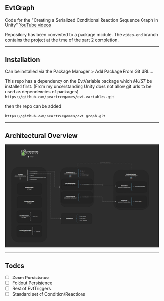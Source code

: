 ## EvtGraph
Code for the "Creating a Serialized Conditional Reaction Sequence Graph in Unity" [YouTube videos](https://www.youtube.com/watch?v=KJ_ba50nooQ)

Repository has been converted to a package module. The `video-end` branch contains the project at the time of the part 2 completion.

---
## Installation
Can be installed via the Package Manager > Add Package From Git URL...

This repo has a dependency on the EvtVariable package which *MUST* be installed first. (From my understanding Unity does not allow git urls to be used as dependencies of packages)
`https://github.com/peartreegames/evt-variables.git`

then the repo can be added

`https://github.com/peartreegames/evt-graph.git`

---
## Architectural Overview
![Architecture](./Documentation/Architecture.png)

---
## Todos
 - [ ] Zoom Persistence
 - [ ] Foldout Persistence
 - [ ] Rest of EvtTriggers
 - [ ] Standard set of Condition/Reactions
